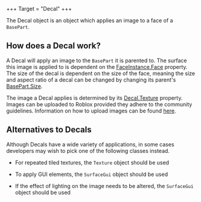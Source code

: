 +++
Target = "Decal"
+++

The Decal object is an object which applies an image to a face of a `BasePart`.## How does a Decal work?A Decal will apply an image to the `BasePart` it is parented to. The surface this image is applied to is dependent on the [FaceInstance.Face](https://developer.roblox.com/api-reference/property/FaceInstance/Face) property. The size of the decal is dependent on the size of the face, meaning the size and aspect ratio of a decal can be changed by changing its parent's [BasePart.Size](https://developer.roblox.com/api-reference/property/BasePart/Size).The image a Decal applies is determined by its [Decal.Texture](https://developer.roblox.com/api-reference/property/Decal/Texture) property. Images can be uploaded to Roblox provided they adhere to the community guidelines. Information on how to upload images can be found [here](https://developer.roblox.com/search#stq=How%20to%20upload%20a%20Decal).## Alternatives to DecalsAlthough Decals have a wide variety of applications, in some cases developers may wish to pick one of the following classes instead. - For repeated tiled textures, the `Texture` object should be used - To apply GUI elements, the `SurfaceGui` object should be used - If the effect of lighting on the image needs to be altered, the `SurfaceGui` object should be used[1]: https://developer.roblox.com/articles/How-to-upload-a-Decal